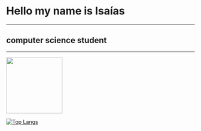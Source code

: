 <h1>Hello my name is Isaías</h1>
<hr>
<h2>computer science student</h2>
<ul>
 </ul>

<hr>

  <img height="150em" src="https://github-readme-stats.vercel.app/api?username=isaias-silva&show_icons=true&theme=dark&include_all_commits=true&count_private=true">
  

[![Top Langs](https://github-readme-stats.vercel.app/api/top-langs/?username=isaias-silva&layout=compact&show_icons=true&theme=dark)](https://github.com/anuraghazra/github-readme-stats)
